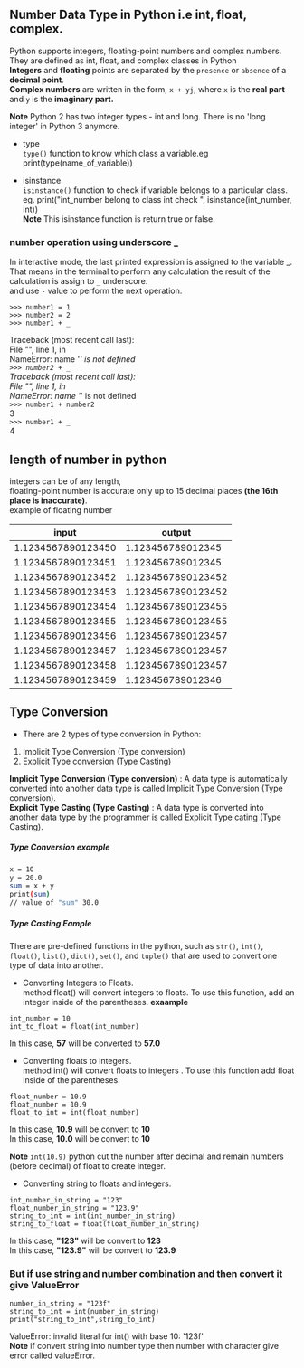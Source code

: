## Number Data Type in Python i.e int, float, complex.   
Python supports integers, floating-point numbers and complex numbers. They are defined as int, float, and complex classes in Python    
**Integers** and **floating** points are separated by the `presence` or `absence` of a **decimal point**.   
**Complex numbers** are written in the form, `x + yj`, where `x` is the **real part** and `y` is the **imaginary part.**    
   
**Note**  Python 2 has two integer types - int and long. There is no 'long integer' in Python 3 anymore.       
* type    
`type()` function to know which class a variable.eg print(type(name_of_variable))    

   
* isinstance    
`isinstance()` function to check if variable belongs to a particular class.    
eg. print("int_number belong to class int check ", isinstance(int_number, int))     
**Note** This isinstance function is return true or false.    

### number operation using underscore _ 
In interactive mode, the last printed expression is assigned to the variable _.   
That means in the terminal to perform any calculation the result of the calculation is assign to `_` underscore.   
and use `-` value to perform the next operation.    
```
>>> number1 = 1
>>> number2 = 2
>>> number1 + _ 
```
Traceback (most recent call last):    
  File "<stdin>", line 1, in <module>     
NameError: name '_' is not defined   
`>>> number2 + _`    
Traceback (most recent call last):   
  File "<stdin>", line 1, in <module>   
NameError: name '_' is not defined  
`>>> number1 + number2`            
3  
`>>> number1 + _`   
4   
## length of number in python      
integers can be of any length,    
floating-point number is accurate only up to 15 decimal places **(the 16th place is inaccurate)**.   
example of floating number   
      
input | output     
| --- | --- |     
| 1\.1234567890123450    | 1\.123456789012345     |   
| 1\.1234567890123451    | 1\.123456789012345     |
| 1\.1234567890123452    | 1\.1234567890123452    |
| 1\.1234567890123453    | 1\.1234567890123452    |
| 1\.1234567890123454    | 1\.1234567890123455    |
| 1\.1234567890123455    | 1\.1234567890123455    |
| 1\.1234567890123456    | 1\.1234567890123457    |
| 1\.1234567890123457    | 1\.1234567890123457    |
| 1\.1234567890123458    | 1\.1234567890123457    |
| 1\.1234567890123459    | 1\.123456789012346     |   

## Type Conversion      
   
* There are 2 types of type conversion in Python:
1. Implicit Type Conversion (Type conversion)   
1. Explicit Type conversion (Type Casting)   

**Implicit Type Conversion (Type conversion)** : A data type is automatically converted into another data type is called Implicit Type Conversion (Type conversion).    
**Explicit Type Casting (Type Casting)** : A data type is converted into another data type by the programmer is called Explicit Type cating (Type Casting).  
#####  Type Conversion example  
```bash
x = 10  
y = 20.0  
sum = x + y   
print(sum)   
// value of "sum" 30.0 
```    
##### Type Casting Eample  
   There are pre-defined functions in the python, such as `str()`, `int()`, `float()`, `list()`, `dict()`, `set()`, and `tuple()` that are used to convert one type of data into another.   
* Converting Integers to Floats.      
method float() will convert integers to floats. To use this function, add an integer inside of the parentheses. 
**exaample**   
``` 
int_number = 10   
int_to_float = float(int_number)
```
In this case, **57** will be converted to **57.0**      

* Converting floats to integers.   
method int() will convert floats to integers . To use this function add float inside of the parentheses.    
```  
float_number = 10.9  
float_number = 10.9 
float_to_int = int(float_number)
```  
In this case, **10.9** will be convert to **10**    
In this case, **10.0** will be convert to **10**     

**Note** `int(10.9)` python cut the number after decimal and remain numbers (before decimal) of float to create integer.    
* Converting string to floats and integers.  
```
int_number_in_string = "123"
float_number_in_string = "123.9"
string_to_int = int(int_number_in_string)
string_to_float = float(float_number_in_string)
``` 
In this case, **"123"** will be convert to **123**    
In this case, **"123.9"** will be convert to **123.9**    

### But if use string and number combination and then convert it give ValueError
```  
number_in_string = "123f"
string_to_int = int(number_in_string)
print("string_to_int",string_to_int)
``` 
ValueError: invalid literal for int() with base 10: '123f'  
**Note** if convert string into number type then number with character give error called valueError.  
